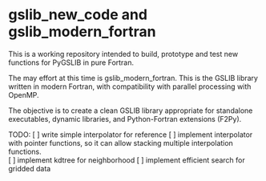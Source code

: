 # gslib_new_code and gslib_modern_fortran
This is a working repository intended to build, prototype and test new functions for PyGSLIB in pure Fortran. 

The may effort at this time is gslib_modern_fortran. This is the GSLIB library written in modern Fortran, with compatibility with parallel processing with OpenMP. 

The objective is to create a clean GSLIB library appropriate for standalone executables, dynamic libraries, and Python-Fortran extensions (F2Py). 

TODO:
 [ ] write simple interpolator for reference
 [ ] implement interpolator with pointer functions, so it can allow stacking multiple interpolation functions.   
 [ ] implement kdtree for neighborhood
 [ ] implement efficient search for gridded data